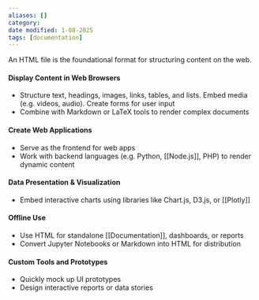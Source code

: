 ```yaml
---
aliases: []
category: 
date modified: 1-08-2025
tags: [documentation]
---
```

An HTML file is the foundational format for structuring content on the web. 

#### Display Content in Web Browsers

* Structure text, headings, images, links, tables, and lists. Embed media (e.g. videos, audio). Create forms for user input
* Combine with Markdown or LaTeX tools to render complex documents

#### Create Web Applications
* Serve as the frontend for web apps
* Work with backend languages (e.g. Python, [[Node.js]], PHP) to render dynamic content

#### Data Presentation & Visualization
* Embed interactive charts using libraries like Chart.js, D3.js, or [[Plotly]]

#### Offline Use
* Use HTML for standalone [[Documentation]], dashboards, or reports
* Convert Jupyter Notebooks or Markdown into HTML for distribution

#### Custom Tools and Prototypes

* Quickly mock up UI prototypes
* Design interactive reports or data stories